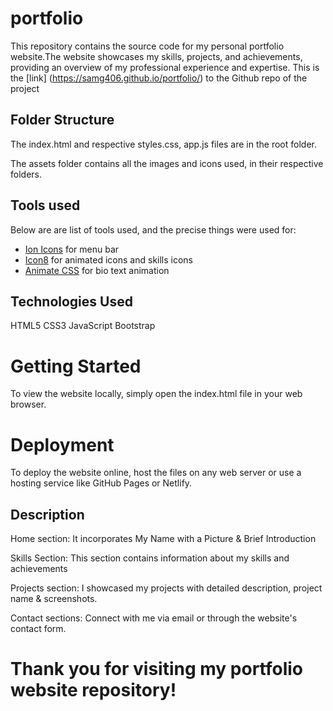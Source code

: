 # portfolio
This repository contains the source code for my personal portfolio website.The website showcases my skills, projects, and achievements,
providing an overview of my professional experience and expertise.
This is the [link] (https://samg406.github.io/portfolio/) to the Github repo of the project

## Folder Structure

The index.html and respective styles.css, app.js files are in the root folder.

The assets folder contains all the images and icons used, in their respective folders.

## Tools used
Below are are list of tools used, and the precise things were used for:

- [Ion Icons](https://ionic.io/ionicons) for menu bar
- [Icon8](https://icons8.com/) for animated icons and skills icons
- [Animate CSS](https://animate.style/) for  bio text animation

## Technologies Used
HTML5
CSS3
JavaScript
Bootstrap

# Getting Started
To view the website locally, simply open the index.html file in your web browser.

# Deployment
To deploy the website online, host the files on any web server or use a hosting service like GitHub Pages or Netlify.


## Description

Home section:
It incorporates My Name with a Picture & Brief Introduction

Skills Section:
This section contains information about my skills and achievements

Projects section:
I showcased my projects with detailed description, project name & screenshots.

Contact sections:
Connect with me via email or through the website's contact form.


# Thank you for visiting my portfolio website repository!
